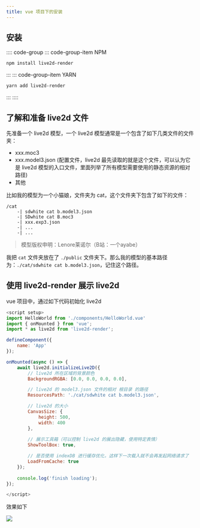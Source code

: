 ```yaml
---
title: vue 项目下的安装
---
```


## 安装

:::: code-group
::: code-group-item NPM
```bash
npm install live2d-render
```
:::
::: code-group-item YARN
```bash
yarn add live2d-render
```
:::
::::


## 了解和准备 live2d 文件

先准备一个 live2d 模型，一个 live2d 模型通常是一个包含了如下几类文件的文件夹：

- xxx.moc3
- xxx.model3.json (配置文件，live2d 最先读取的就是这个文件，可以认为它是 live2d 模型的入口文件，里面列举了所有模型需要使用的静态资源的相对路径)
- 其他

比如我的模型为一个小猫娘，文件夹为 cat，这个文件夹下包含了如下的文件：
```
/cat
    -| sdwhite cat b.model3.json
    -| SDwhite cat B.moc3
    -| xxx.exp3.json
    -| ...
    -| ...
```

> 模型版权申明：Lenore莱诺尔（B站：一个ayabe）

我把 `cat` 文件夹放在了 `./public` 文件夹下。那么我的模型的基本路径为：`./cat/sdwhite cat b.model3.json`，记住这个路径。

## 使用 live2d-render 展示 live2d

vue 项目中，通过如下代码初始化 live2d

```javascript
<script setup>
import HelloWorld from './components/HelloWorld.vue'
import { onMounted } from 'vue';
import * as live2d from 'live2d-render';

defineComponent({
    name: 'App'
});

onMounted(async () => {
    await live2d.initializeLive2D({
        // live2d 所在区域的背景颜色
        BackgroundRGBA: [0.0, 0.0, 0.0, 0.0],

        // live2d 的 model3.json 文件的相对 根目录 的路径
        ResourcesPath: './cat/sdwhite cat b.model3.json',

        // live2d 的大小
        CanvasSize: {
            height: 500,
            width: 400
        },
        
        // 展示工具箱（可以控制 live2d 的展出隐藏，使用特定表情）
        ShowToolBox: true,

        // 是否使用 indexDB 进行缓存优化，这样下一次载入就不会再发起网络请求了
        LoadFromCache: true
    });
    
    console.log('finish loading');
});

</script>
```

效果如下

![](https://picx.zhimg.com/80/v2-e4e1faa75ffec1165ce9845f1f6284d7_1440w.png)
